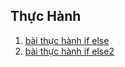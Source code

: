 ## Thực Hành
1. [bài thực hành if else](https://www.jdoodle.com/embed/v0/5B2W)
2. [bài thực hành if else2](https://www.jdoodle.com/embed/v0/5B1W)
